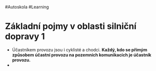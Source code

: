 #Autoskola #Learning

# Základní pojmy v oblasti silniční dopravy 1
- Účastníkem provozu jsou i cyklisté a chodci. **Každý, kdo se přímým způsobem účastní provozu na pozemních komunikacích je účastník provozu.**
- 